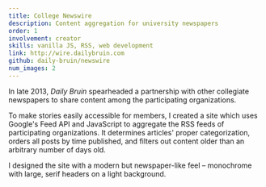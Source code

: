 ```yaml
---
title: College Newswire
description: Content aggregation for university newspapers
order: 1
involvement: creator
skills: vanilla JS, RSS, web development
link: http://wire.dailybruin.com
github: daily-bruin/newswire
num_images: 2
---
```


In late 2013, *Daily Bruin* spearheaded a partnership with other collegiate newspapers to share content among the participating organizations.

To make stories easily accessible for members, I created a site which uses Google's Feed API and JavaScript to aggregate the RSS feeds of participating organizations. It determines articles' proper categorization, orders all posts by time published, and filters out content older than an arbitrary number of days old.

I designed the site with a modern but newspaper-like feel – monochrome with large, serif headers on a light background.